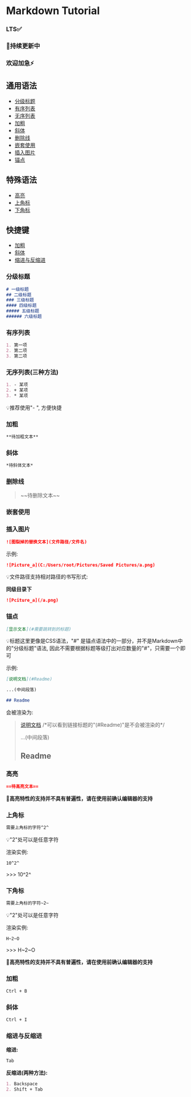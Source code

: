 # Markdown Tutorial

### LTS✅

### 🚧持续更新中

### 欢迎加急⚡

## 通用语法

- [分级标题](#分级标题)
- [有序列表](#有序列表)
- [无序列表](#无序列表)
- [加粗](#加粗)
- [斜体](#斜体)
- [删除线](#删除线)
- [嵌套使用](#嵌套使用)
- [插入图片](#插入图片)
- [锚点](#锚点)

## 特殊语法

- [高亮](#高亮)
- [上角标](#上角标)
- [下角标](#下角标)

## 快捷键

- [加粗](#加粗)
- [斜体](#斜体)
- [缩进与反缩进](#缩进与反缩进)



### 分级标题

``` markdown
# 一级标题
## 二级标题
### 三级标题
#### 四级标题
##### 五级标题
###### 六级标题
```




### 有序列表

```markdown
1. 第一项
2. 第二项
3. 第二项
```



### 无序列表(三种方法)

``` markdown
1. - 某项
2. + 某项
3. * 某项
```

💡推荐使用"- ", 方便快捷



### 加粗

``` markdown
**待加粗文本**
```



### 斜体

``` markdown
*待斜体文本*
```



### 删除线

> \~\~待删除文本\~\~ 



### 嵌套使用



### 插入图片

``` markdown
![图裂掉的替换文本](文件路径/文件名)
```

示例: 

```markdown
![Picture_a](C:/Users/root/Pictures/Saved Pictures/a.png)
```



💡文件路径支持相对路径的书写形式:

**同级目录下**

```markdown
![Pciture_a](/a.png)
```



### 锚点

``` markdown
[显示文本](#需要跳转到的标题)
```

💡标题这里更像是CSS语法，"#" 是锚点语法中的一部分，并不是Markdown中的"分级标题"语法, 因此不需要根据标题等级打出对应数量的"#"，只需要一个即可

示例: 

``` markdown
[说明文档](#Readme)

...(中间段落)

## Readme

```

会被渲染为: 

> [说明文档](#Readme)   /\*可以看到链接标题的"(#Readme)"是不会被渲染的*/
>
> 
>
> ...(中间段落)
>
> 
>
> ## Readme
>
> 



### 高亮

``` markdown
==待高亮文本==
```

**🚧高亮特性的支持并不具有普遍性，请在使用前确认编辑器的支持**



### 上角标

``` markdown
需要上角标的字符^2^
```

💡"2"处可以是任意字符

渲染实例:

``` markdown
10^2^
```

\>\>\> 10^2^



### 下角标

``` markdown
需要上角标的字符~2~
```

💡"2"处可以是任意字符

渲染实例:

``` markdown
H~2~O
```

\>\>\> H~2~O

**🚧高亮特性的支持并不具有普遍性，请在使用前确认编辑器的支持**



### 加粗

``` markdown
Ctrl + B
```



### 斜体

``` markdown
Ctrl + I
```



### 缩进与反缩进

**缩进:**

```markdown
Tab
```

**反缩进(两种方法):**

``` markdown
1. Backspace
2. Shift + Tab
```

